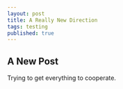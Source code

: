 ```yaml
---
layout: post
title: A Really New Direction
tags: testing
published: true
---
```


## A New Post

Trying to get everything to cooperate.
